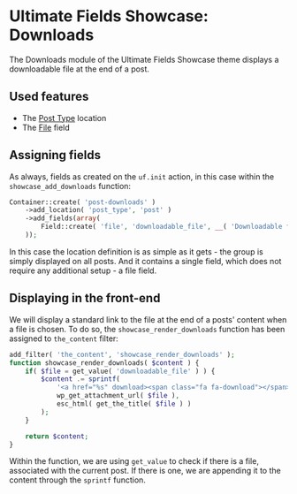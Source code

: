 # Ultimate Fields Showcase: Downloads

The Downloads module of the Ultimate Fields Showcase theme displays a downloadable file at the end of a post.

## Used features

- The [Post Type](https://www.ultimate-fields.com/docs/locations/post-type/) location
- The [File](https://www.ultimate-fields.com/docs/fields/file/) field

## Assigning fields

As always, fields as created on the `uf.init` action, in this case within the `showcase_add_downloads` function:

```php
Container::create( 'post-downloads' )
	->add_location( 'post_type', 'post' )
	->add_fields(array(
		Field::create( 'file', 'downloadable_file', __( 'Downloadable file', 'showcase' ) )
	));
```

In this case the location definition is as simple as it gets - the group is simply displayed on all posts. And it contains a single field, which does not require any additional setup - a file field.

## Displaying in the front-end

We will display a standard link to the file at the end of a posts' content when a file is chosen. To do so, the `showcase_render_downloads` function has been assigned to `the_content` filter:

```php
add_filter( 'the_content', 'showcase_render_downloads' );
function showcase_render_downloads( $content ) {
	if( $file = get_value( 'downloadable_file' ) ) {
		$content .= sprintf(
			'<a href="%s" download><span class="fa fa-download"></span> %s</a>',
			wp_get_attachment_url( $file ),
			esc_html( get_the_title( $file ) )
		);
	}

	return $content;
}
```

Within the function, we are using `get_value` to check if there is a file, associated with the current post. If there is one, we are appending it to the content through the `sprintf` function.
